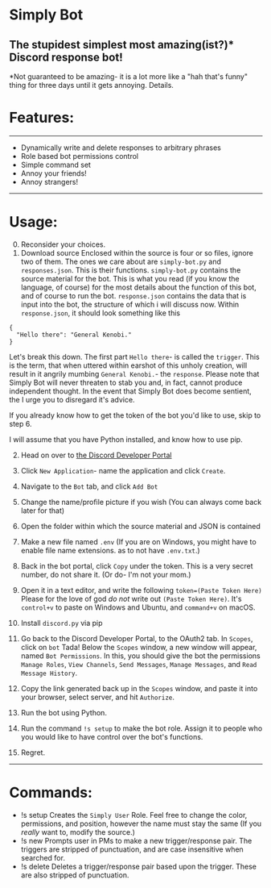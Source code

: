 # Simply Bot
The stupidest simplest most amazing(ist?)\* Discord response bot!
---
*Not guaranteed to be amazing- it is a lot more like a "hah that's funny" thing for three days until it gets annoying. Details.
# Features:
---
  - Dynamically write and delete responses to arbitrary phrases
  - Role based bot permissions control
  - Simple command set
  - Annoy your friends!
  - Annoy strangers!
---
# Usage:

0. Reconsider your choices.
1. Download source 
Enclosed within the source is four or so files, ignore two of them. The ones we care about are `simply-bot.py` and `responses.json`. This is their functions.
`simply-bot.py` contains the source material for the bot. This is what you read (if you know the language, of course) for the most details about the function of this bot, and of course to run the bot.
`response.json` contains the data that is input into the bot, the structure of which i will discuss now.
Within `response.json`, it should look something like this
```
{
  "Hello there": "General Kenobi."
}
```
Let's break this down. 
The first part `Hello there`- is called the `trigger`. This is the term, that when uttered within earshot of this unholy creation, will result in it angrily mumbing `General Kenobi.`- the `response`. Please note that Simply Bot will never threaten to stab you and, in fact, cannot produce independent thought. In the event that Simply Bot does become sentient, the I urge you to disregard it's advice.

If you already know how to get the token of the bot you'd like to use, skip to step 6.

I will assume that you have Python installed, and know how to use pip.

2. Head on over to [the Discord Developer Portal](https://discord.com/developers/applications)

3. Click `New Application`- name the application and click `Create`.

4. Navigate to the `Bot` tab, and click `Add Bot`

5. Change the name/profile picture if you wish (You can always come back later for that)

6. Open the folder within which the source material and JSON is contained

7. Make a new file named `.env`
(If you are on Windows, you might have to enable file name extensions. as to not have `.env.txt`.)

8. Back in the bot portal, click `Copy` under the token. This is a very secret number, do not share it. (Or do- I'm not your mom.)

9. Open it in a text editor, and write the following 
```token=(Paste Token Here)```
Please for the love of god *do not* write out `(Paste Token Here)`. It's `control+v` to paste on Windows and Ubuntu, and `command+v` on macOS.

11. Install `discord.py` via pip

12. Go back to the Discord Developer Portal, to the OAuth2 tab. In `Scopes`, click on `bot`
Tada! Below the `Scopes` window, a new window will appear, named `Bot Permissions`. In this, you should give the bot the permissions `Manage Roles`, `View Channels`, `Send Messages`, `Manage Messages`, and `Read Message History`.

13. Copy the link generated back up in the `Scopes` window, and paste it into your browser, select server, and hit `Authorize`.

14. Run the bot using Python.

15. Run the command `!s setup` to make the bot role. Assign it to people who you would like to have control over the bot's functions.

16. Regret.
---
# Commands:
- !s setup
Creates the `Simply User` Role. Feel free to change the color, permissions, and position, however the name must stay the same (If you *really* want to, modify the source.)
- !s new
Prompts user in PMs to make a new trigger/response pair. The triggers are stripped of punctuation, and are case insensitive when searched for.
- !s delete
Deletes a trigger/response pair based upon the trigger. These are also stripped of punctuation.


